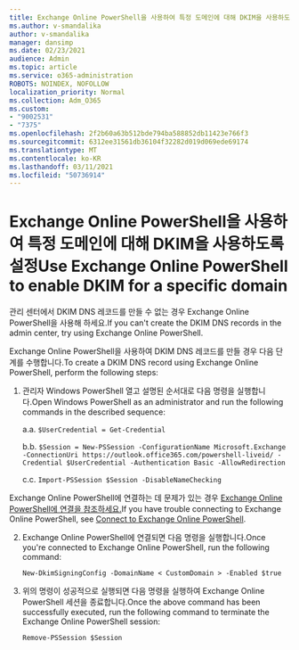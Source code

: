 ```yaml
---
title: Exchange Online PowerShell을 사용하여 특정 도메인에 대해 DKIM을 사용하도록 설정
ms.author: v-smandalika
author: v-smandalika
manager: dansimp
ms.date: 02/23/2021
audience: Admin
ms.topic: article
ms.service: o365-administration
ROBOTS: NOINDEX, NOFOLLOW
localization_priority: Normal
ms.collection: Adm_O365
ms.custom:
- "9002531"
- "7375"
ms.openlocfilehash: 2f2b60a63b512bde794ba588852db11423e766f3
ms.sourcegitcommit: 6312ee31561db36104f32282d019d069ede69174
ms.translationtype: MT
ms.contentlocale: ko-KR
ms.lasthandoff: 03/11/2021
ms.locfileid: "50736914"
---
```

# <a name="use-exchange-online-powershell-to-enable-dkim-for-a-specific-domain"></a><span data-ttu-id="43158-102">Exchange Online PowerShell을 사용하여 특정 도메인에 대해 DKIM을 사용하도록 설정</span><span class="sxs-lookup"><span data-stu-id="43158-102">Use Exchange Online PowerShell to enable DKIM for a specific domain</span></span>

<span data-ttu-id="43158-103">관리 센터에서 DKIM DNS 레코드를 만들 수 없는 경우 Exchange Online PowerShell을 사용해 하세요.</span><span class="sxs-lookup"><span data-stu-id="43158-103">If you can't create the DKIM DNS records in the admin center, try using Exchange Online PowerShell.</span></span> 

<span data-ttu-id="43158-104">Exchange Online PowerShell을 사용하여 DKIM DNS 레코드를 만들 경우 다음 단계를 수행합니다.</span><span class="sxs-lookup"><span data-stu-id="43158-104">To create a DKIM DNS record using Exchange Online PowerShell, perform the following steps:</span></span>

1. <span data-ttu-id="43158-105">관리자 Windows PowerShell 열고 설명된 순서대로 다음 명령을 실행합니다.</span><span class="sxs-lookup"><span data-stu-id="43158-105">Open Windows PowerShell as an administrator and run the following commands in the described sequence:</span></span>

    <span data-ttu-id="43158-106">a.</span><span class="sxs-lookup"><span data-stu-id="43158-106">a.</span></span> `$UserCredential = Get-Credential`

    <span data-ttu-id="43158-107">b.</span><span class="sxs-lookup"><span data-stu-id="43158-107">b.</span></span> `$Session = New-PSSession -ConfigurationName Microsoft.Exchange -ConnectionUri https://outlook.office365.com/powershell-liveid/ -Credential $UserCredential -Authentication Basic -AllowRedirection`

    <span data-ttu-id="43158-108">c.</span><span class="sxs-lookup"><span data-stu-id="43158-108">c.</span></span> `Import-PSSession $Session -DisableNameChecking`
    
<span data-ttu-id="43158-109">Exchange Online PowerShell에 연결하는 데 문제가 있는 경우 [Exchange Online PowerShell에 연결을 참조하세요.](https://docs.microsoft.com/powershell/exchange/connect-to-exchange-online-powershell)</span><span class="sxs-lookup"><span data-stu-id="43158-109">If you have trouble connecting to Exchange Online PowerShell, see [Connect to Exchange Online PowerShell](https://docs.microsoft.com/powershell/exchange/connect-to-exchange-online-powershell).</span></span>

2. <span data-ttu-id="43158-110">Exchange Online PowerShell에 연결되면 다음 명령을 실행합니다.</span><span class="sxs-lookup"><span data-stu-id="43158-110">Once you're connected to Exchange Online PowerShell, run the following command:</span></span>

    `New-DkimSigningConfig -DomainName < CustomDomain > -Enabled $true`

3. <span data-ttu-id="43158-111">위의 명령이 성공적으로 실행되면 다음 명령을 실행하여 Exchange Online PowerShell 세션을 종료합니다.</span><span class="sxs-lookup"><span data-stu-id="43158-111">Once the above command has been successfully executed, run the following command to terminate the Exchange Online PowerShell session:</span></span>

    `Remove-PSSession $Session` 



